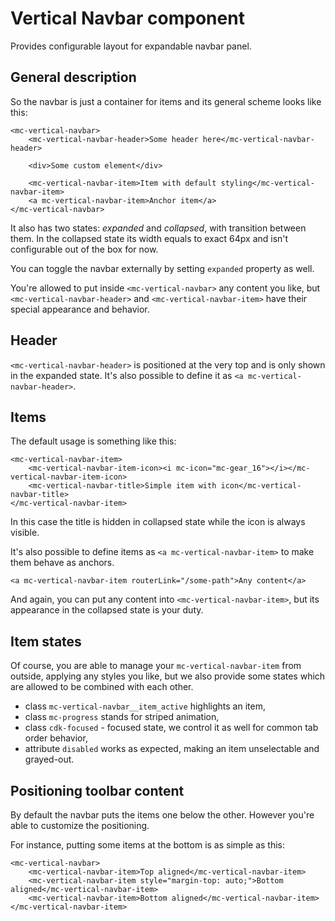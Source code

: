 # Vertical Navbar component

Provides configurable layout for expandable navbar panel.

## General description

So the navbar is just a container for items and its general scheme looks like this:
```
<mc-vertical-navbar>
    <mc-vertical-navbar-header>Some header here</mc-vertical-navbar-header>
    
    <div>Some custom element</div>
    
    <mc-vertical-navbar-item>Item with default styling</mc-vertical-navbar-item>
    <a mc-vertical-navbar-item>Anchor item</a>
</mc-vertical-navbar>
```

It also has two states: *expanded* and *collapsed*, with transition between them.
In the collapsed state its width equals to exact 64px and isn't configurable out of the box for now.

You can toggle the navbar externally by setting `expanded` property as well.

You're allowed to put inside `<mc-vertical-navbar>` any content you like,
but `<mc-vertical-navbar-header>` and `<mc-vertical-navbar-item>` have their special appearance and behavior.

## Header 

`<mc-vertical-navbar-header>` is positioned at the very top and is only shown in the expanded state.
It's also possible to define it as `<a mc-vertical-navbar-header>`.

## Items

The default usage is something like this:
```
<mc-vertical-navbar-item>
    <mc-vertical-navbar-item-icon><i mc-icon="mc-gear_16"></i></mc-vertical-navbar-item-icon>
    <mc-vertical-navbar-title>Simple item with icon</mc-vertical-navbar-title>
</mc-vertical-navbar-item>
```
In this case the title is hidden in collapsed state while the icon is always visible.

It's also possible to define items as `<a mc-vertical-navbar-item>` to make them behave as anchors.
```
<a mc-vertical-navbar-item routerLink="/some-path">Any content</a>
```

And again, you can put any content into `<mc-vertical-navbar-item>`, but its appearance in the collapsed state is your duty.

## Item states

Of course, you are able to manage your `mc-vertical-navbar-item` from outside, applying any styles you like,
but we also provide some states which are allowed to be combined with each other.
 - class `mc-vertical-navbar__item_active` highlights an item,
 - class `mc-progress` stands for striped animation,
 - class `cdk-focused` - focused state, we control it as well for common tab order behavior,
 - attribute `disabled` works as expected, making an item unselectable and grayed-out.

## Positioning toolbar content

By default the navbar puts the items one below the other.
However you're able to customize the positioning.

For instance, putting some items at the bottom is as simple as this:
```
<mc-vertical-navbar>
    <mc-vertical-navbar-item>Top aligned</mc-vertical-navbar-item>
    <mc-vertical-navbar-item style="margin-top: auto;">Bottom aligned</mc-vertical-navbar-item>
    <mc-vertical-navbar-item>Bottom aligned</mc-vertical-navbar-item>
</mc-vertical-navbar-item>
```
